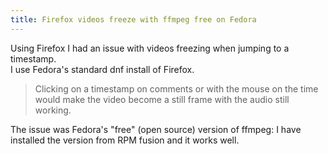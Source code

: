 ```yaml
---
title: Firefox videos freeze with ffmpeg free on Fedora
---
```

Using Firefox I had an issue with videos freezing when jumping to a timestamp.  
I use Fedora's standard dnf install of Firefox.

> Clicking on a timestamp on comments or with the mouse on the time would make the video become a still frame with the audio still working.  

The issue was Fedora's "free" (open source) version of ffmpeg: I have installed the version from RPM fusion and it works well.  
